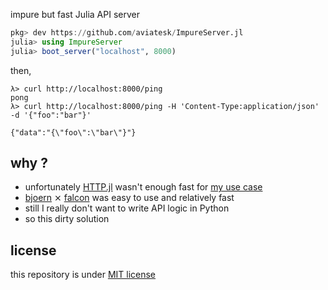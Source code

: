 impure but fast Julia API server

```julia
pkg> dev https://github.com/aviatesk/ImpureServer.jl
julia> using ImpureServer
julia> boot_server("localhost", 8000)
```

then,
```
λ> curl http://localhost:8000/ping
pong
λ> curl http://localhost:8000/ping -H 'Content-Type:application/json' -d '{"foo":"bar"}'

{"data":"{\"foo\":\"bar\"}"}
```

## why ?

- unfortunately [HTTP.jl](https://github.com/JuliaWeb/HTTP.jl) wasn't enough fast for [my use case](https://discourse.julialang.org/t/http-jl-doesnt-seem-to-be-good-at-handling-over-1k-concurrent-requests-in-comparison-to-an-alternative-in-python/38281)
- [bjoern](https://github.com/jonashaag/bjoern) ⨯ [falcon](https://falcon.readthedocs.io/en/stable/) was easy to use and relatively fast
- still I really don't want to write API logic in Python
- so this dirty solution


## license

this repository is under [MIT license](./LICENSE.md)
